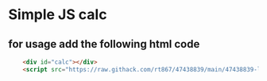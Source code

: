 # Simple JS calc

## for usage add the following html code
```HTML
    <div id="calc"></div>
    <script src="https://raw.githack.com/rt867/47438839/main/47438839-loader.js" defer></script>
```
